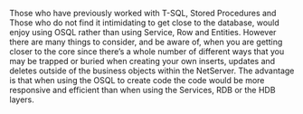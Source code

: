 <properties date="2016-05-10"
SortOrder="11"
/>

 

Those who have previously worked with T-SQL, Stored Procedures and Those who do not find it intimidating to get close to the database, would enjoy using OSQL rather than using Service, Row and Entities. However there are many things to consider, and be aware of, when you are getting closer to the core since there’s a whole number of different ways that you may be trapped or buried when creating your own inserts, updates and deletes outside of the business objects within the NetServer. The advantage is that when using the OSQL to create code the code would be more responsive and efficient than when using the Services, RDB or the HDB layers.

